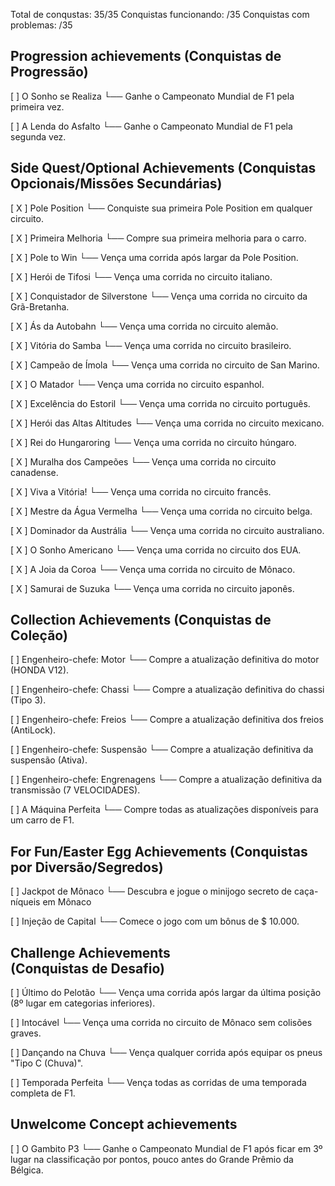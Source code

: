 Total de conqustas: 35/35
Conquistas funcionando: /35
Conquistas com problemas: /35

## Progression achievements (Conquistas de Progressão)

[  ] O Sonho se Realiza
 └── Ganhe o Campeonato Mundial de F1 pela primeira vez.

[  ] A Lenda do Asfalto
 └── Ganhe o Campeonato Mundial de F1 pela segunda vez.

## Side Quest/Optional Achievements (Conquistas Opcionais/Missões Secundárias)

[ X ] Pole Position
 └── Conquiste sua primeira Pole Position em qualquer circuito.

[ X ] Primeira Melhoria
 └── Compre sua primeira melhoria para o carro.

[ X ] Pole to Win
 └── Vença uma corrida após largar da Pole Position.

[ X ] Herói de Tifosi
 └── Vença uma corrida no circuito italiano.

[ X ] Conquistador de Silverstone
 └── Vença uma corrida no circuito da Grã-Bretanha.

[ X ] Ás da Autobahn
 └── Vença uma corrida no circuito alemão.

[ X ] Vitória do Samba
 └── Vença uma corrida no circuito brasileiro.

[ X ] Campeão de Ímola
 └── Vença uma corrida no circuito de San Marino.

[ X ] O Matador
 └── Vença uma corrida no circuito espanhol.

[ X ] Excelência do Estoril
 └── Vença uma corrida no circuito português.

[ X ] Herói das Altas Altitudes
 └── Vença uma corrida no circuito mexicano.

[ X ] Rei do Hungaroring
 └── Vença uma corrida no circuito húngaro.

[ X ] Muralha dos Campeões
 └── Vença uma corrida no circuito canadense.

[ X ] Viva a Vitória!
 └── Vença uma corrida no circuito francês.

[ X ] Mestre da Água Vermelha
 └── Vença uma corrida no circuito belga.

[ X ] Dominador da Austrália
 └── Vença uma corrida no circuito australiano.

[ X ] O Sonho Americano
 └── Vença uma corrida no circuito dos EUA.

[ X ] A Joia da Coroa
 └── Vença uma corrida no circuito de Mônaco.

[ X ] Samurai de Suzuka
 └── Vença uma corrida no circuito japonês.


## Collection Achievements (Conquistas de Coleção)

[  ] Engenheiro-chefe: Motor
 └── Compre a atualização definitiva do motor (HONDA V12).

[  ] Engenheiro-chefe: Chassi
 └── Compre a atualização definitiva do chassi (Tipo 3).

[  ] Engenheiro-chefe: Freios
 └── Compre a atualização definitiva dos freios (AntiLock).

[  ] Engenheiro-chefe: Suspensão
 └── Compre a atualização definitiva da suspensão (Ativa).

[  ] Engenheiro-chefe: Engrenagens
 └── Compre a atualização definitiva da transmissão (7 VELOCIDADES).

[  ] A Máquina Perfeita
 └── Compre todas as atualizações disponíveis para um carro de F1.

## For Fun/Easter Egg Achievements (Conquistas por Diversão/Segredos)

[  ] Jackpot de Mônaco
 └── Descubra e jogue o minijogo secreto de caça-níqueis em Mônaco

[  ] Injeção de Capital
 └── Comece o jogo com um bônus de $ 10.000.

## Challenge Achievements (Conquistas de Desafio)

[  ] Último do Pelotão
 └── Vença uma corrida após largar da última posição (8º lugar em categorias inferiores).

[  ] Intocável
 └── Vença uma corrida no circuito de Mônaco sem colisões graves.

[  ] Dançando na Chuva
 └── Vença qualquer corrida após equipar os pneus "Tipo C (Chuva)".

[  ] Temporada Perfeita
 └── Vença todas as corridas de uma temporada completa de F1.

## Unwelcome Concept achievements

[  ] O Gambito P3
 └── Ganhe o Campeonato Mundial de F1 após ficar em 3º lugar na classificação por pontos, pouco antes do Grande Prêmio da Bélgica.